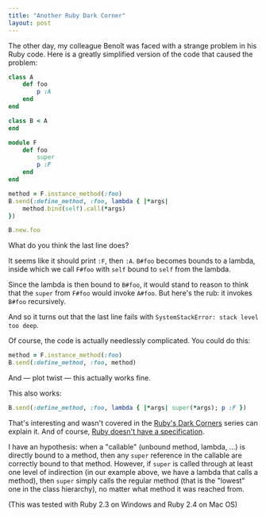 ```yaml
---
title: "Another Ruby Dark Corner"
layout: post
---
```


The other day, my colleague Benoît was faced with a strange problem in his Ruby
code. Here is a greatly simplified version of the code that caused the problem:

```Ruby
class A
    def foo
        p :A
    end
end

class B < A
end

module F
    def foo
        super
        p :F
    end
end

method = F.instance_method(:foo)
B.send(:define_method, :foo, lambda { |*args|
    method.bind(self).call(*args)
})

B.new.foo
```
    
What do you think the last line does?

It seems like it should print `:F`, then `:A`. `B#foo` becomes bounds to a
lambda, inside which we call `F#foo` with `self` bound to `self` from the
lambda.

Since the lambda is then bound to `B#foo`, it would stand to reason to think
that the `super` from `F#foo` would invoke `A#foo`. But here's the rub: it
invokes `B#foo` recursively.

And so it turns out that the last line fails with `SystemStackError: stack level
too deep`.

Of course, the code is actually needlessly complicated. You could do this:

```ruby
method = F.instance_method(:foo)
B.send(:define_method, :foo, method)
```

And — plot twist — this actually works fine.

This also works:

```ruby
B.send(:define_method, :foo, lambda { |*args| super(*args); p :F })
```

That's interesting and wasn't covered in
the [Ruby's Dark Corners](/ruby-dark-corners) series can explain it. And of
course, [Ruby doesn't have a specification](/ruby-specification-problem).

I have an hypothesis: when a "callable" (unbound method, lambda, ...) is
directly bound to a method, then any `super` reference in the callable are
correctly bound to that method. However, if `super` is called through at least
one level of indirection (in our example above, we have a lambda that calls a
method), then `super` simply calls the regular method (that is the "lowest" one
in the class hierarchy), no matter what method it was reached from.

(This was tested with Ruby 2.3 on Windows and Ruby 2.4 on Mac OS)
